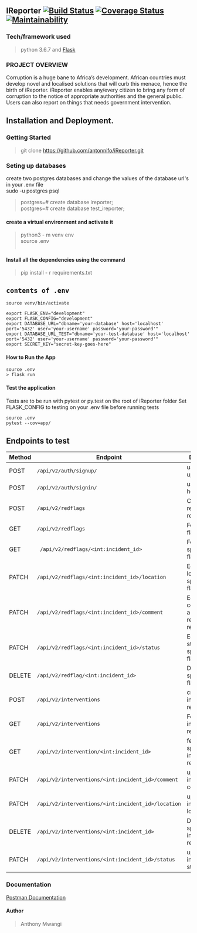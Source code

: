  ## IReporter   [![Build Status](https://travis-ci.org/antonnifo/iReporter.svg?branch=patch-comment-162297565)](https://travis-ci.org/antonnifo/iReporter) [![Coverage Status](https://coveralls.io/repos/github/antonnifo/iReporter/badge.svg?branch=develop)](https://coveralls.io/github/antonnifo/iReporter?branch=develop) [![Maintainability](https://api.codeclimate.com/v1/badges/f0f65e93e402e665e3c9/maintainability)](https://codeclimate.com/github/antonnifo/iReporter/maintainability)   


### Tech/framework used  
> python 3.6.7 and [Flask](http://flask.pocoo.org/docs/dev/)
### PROJECT OVERVIEW

Corruption is a huge bane to Africa’s development. African countries must develop novel and localised solutions that will curb this menace, hence the birth of iReporter.
iReporter enables any/every citizen to bring any form of corruption to the notice of appropriate authorities and the general public. Users can also report on things that needs government intervention.   
 

## Installation and Deployment.

### Getting Started
 > git clone https://github.com/antonnifo/iReporter.git

### Seting up databases  
create two postgres databases and change the values of the database url's in your .env file   
sudo -u postgres psql 
> postgres=# create database ireporter;   
> postgres=# create database test_ireporter;


#### create a virtual environment and activate it
> python3 - m venv env  
> source .env  
> ```.env

#### Install all the dependencies using the command
> pip install - r requirements.txt  
## `contents of .env`   
```  
source venv/bin/activate  

export FLASK_ENV="development"   
export FLASK_CONFIG="development"  
export DATABASE_URL="dbname='your-database' host='localhost' port='5432' user='your-username' password='your-password'"   
export DATABASE_URL_TEST="dbname='your-test-database' host='localhost' port='5432' user='your-username' password='your-password'"   
export SECRET_KEY="secret-key-goes-here"
```

#### How to Run the App
 ```   
source .env
> flask run   
```

#### Test the application  
Tests are to be run with pytest or py.test on the root of iReporter folder
Set FLASK_CONFIG to testing on your .env file before running tests   
```
source .env
pytest --cov=app/
```




## Endpoints to test  

| Method | Endpoint                                    | Description                                    |  
| ------ | ------------------------------------------- | ---------------------------------------------- |  
|POST    |`/api/v2/auth/signup/`                        |user signs up.                                 |  
|POST    |`/api/v2/auth/signin/`                       |user signs in here.                              |  
| POST   | `/api/v2/redflags `                         | Create a red-flag record.                      |  
| GET    | `/api/v2/redflags `                         | Fetch all red-flag records.                    |  
| GET    |` /api/v2/redflags/<int:incident_id>`            | Fetch a specific red-flag record.              |  
| PATCH  | `/api/v2/redflags/<int:incident_id>/location `  | Edit the location of a specific red-flag record.        |  
| PATCH  | `/api/v2/redflags/<int:incident_id>/comment `   | Edit the comment of a specific red-flag record.         |  
| PATCH  | `/api/v2/redflags/<int:incident_id>/status `   | Edit the status of a specific red-flag record.         |
| DELETE | `/api/v2/redflag/<int:incident_id> `           | Delete a specific red flag record.             |    
|POST    |`/api/v2/interventions`                           |create an intervention record                          |  
|GET     |`/api/v2/interventions`                           |Fetch all intervention records                     |  
|GET     |`/api/v2/intervention/<int:incident_id>`         |fetch  a specific intervention record          |  
|PATCH |`/api/v2/interventions/<int:incident_id>/comment`    |update an intervention's comment              |  
|PATCH|`/api/v2/interventions/<int:incident_id>/location`    |update an intervention's location              |  
| DELETE | `/api/v2/interventions/<int:incident_id> `           | Delete a specific intervention record.   |  
|PATCH|`/api/v2/interventions/<int:incident_id>/status`    |update an intervention's status              |  



 ### Documentation  
 [Postman Documentation](https://web.postman.co/collections/5023026-c3790353-e44a-4692-921d-6071942cbcc4?workspace=4d54ae63-9d4b-4731-82b0-90598d247bfc "My postman docs link")
 
 #### Author  
 > Anthony Mwangi
 
